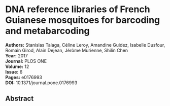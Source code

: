 # DNA reference libraries of French Guianese mosquitoes for barcoding and metabarcoding

**Authors:** Stanislas Talaga, Céline Leroy, Amandine Guidez, Isabelle Dusfour, Romain Girod, Alain Dejean, Jérôme Murienne, Shilin Chen  
**Year:** 2017  
**Journal:** PLOS ONE  
**Volume:** 12  
**Issue:** 6  
**Pages:** e0176993  
**DOI:** 10.1371/journal.pone.0176993  

## Abstract


